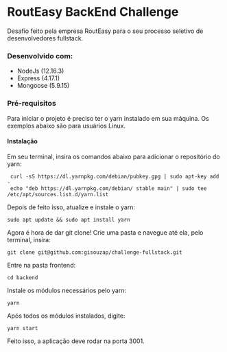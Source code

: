 # RoutEasy BackEnd Challenge

Desafio feito pela empresa RoutEasy para o seu processo seletivo de desenvolvedores fullstack.

### Desenvolvido com:

- NodeJs (12.16.3)
- Express (4.17.1)
- Mongoose (5.9.15)

### Pré-requisitos

Para iniciar o projeto é preciso ter o yarn instalado em sua máquina.
Os exemplos abaixo são para usuários Linux.

#### Instalação

Em seu terminal, insira os comandos abaixo para adicionar o repositório do yarn:

```
 curl -sS https://dl.yarnpkg.com/debian/pubkey.gpg | sudo apt-key add -
 echo "deb https://dl.yarnpkg.com/debian/ stable main" | sudo tee /etc/apt/sources.list.d/yarn.list

```

Depois de feito isso, atualize e instale o yarn:

```
sudo apt update && sudo apt install yarn
```

Agora é hora de dar git clone!
Crie uma pasta e navegue até ela, pelo terminal, insira:

```
git clone git@github.com:gisouzap/challenge-fullstack.git
```

Entre na pasta frontend:

```
cd backend

```

Instale os módulos necessários pelo yarn:

```
yarn

```

Após todos os módulos instalados, digite:

```
yarn start

```

Feito isso, a aplicação deve rodar na porta 3001.
